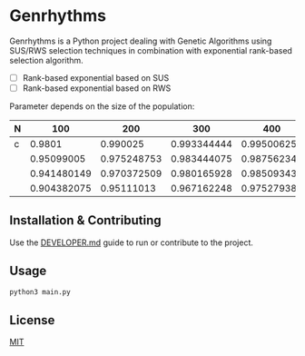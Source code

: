 # Genrhythms

Genrhythms is a Python project dealing with Genetic Algorithms using SUS/RWS selection techniques in combination with exponential rank-based selection algorithm.

- [ ] Rank-based exponential based on SUS
- [ ] Rank-based exponential based on RWS

Parameter depends on the size of the population:

| N      | 100         | 200         | 300         | 400         | 500         | 1000        |
| ------ | ----------- | ----------- | ----------- | ----------- | ----------- | ----------- |
| c      | 0.9801      | 0.990025    | 0.993344444 | 0.99500625  | 0.996004    | 0.998001    |
|        | 0.95099005  | 0.975248753 | 0.983444075 | 0.987562344 | 0.99003992  | 0.99500999  |
|        | 0.941480149 | 0.970372509 | 0.980165928 | 0.985093438 | 0.98805984  | 0.99401498  |
|        | 0.904382075 | 0.95111013  | 0.967162248 | 0.975279383 | 0.980179043 | 0.99004488  |

## Installation & Contributing

Use the [DEVELOPER.md](./DEVELOPER.md) guide to run or contribute to the project.

## Usage

```python
python3 main.py
```

## License

[MIT](./LICENSE)
